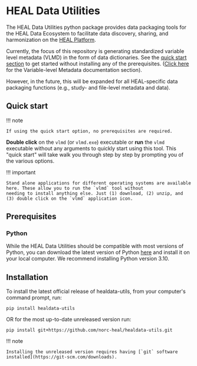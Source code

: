 # HEAL Data Utilities

The HEAL Data Utilities python package provides data packaging tools for the HEAL Data Ecosystem to facilitate data discovery, sharing, and harmonization on the [HEAL Platform](https://healdata.org).
 
Currently, the focus of this repository is generating standardized variable level metadata (VLMD) in the form of data dictionaries. See the [quick start section](#quick-start) to get started without installing any of the prerequisites. ([Click here](./vlmd/index.md) for the Variable-level Metadata documentation section).

However, in the future, this will be expanded for all HEAL-specific data packaging functions (e.g., study- and file-level metadata and data).

## Quick start

!!! note

    If using the quick start option, no prerequisites are required.

**Double click** on the `vlmd` (or `vlmd.exe`) executable or **run** the `vlmd` executable without any arguments to quickly start using this tool. This "quick start" will take walk you through step by step by prompting you of the various options.

!!! important

    Stand alone applications for different operating systems are available here. These allow you to run the `vlmd` tool without
    needing to install anything else. Just (1) download, (2) unzip, and (3) double click on the `vlmd` application icon.


## Prerequisites

### Python

While the HEAL Data Utilities should be compatible with most versions of Python, you can download the latest version of Python [here](https://www.python.org/downloads/) and install it on your local computer. We recommend installing Python version 3.10.

## Installation

To install the latest official release of healdata-utils, from your computer's command prompt, run:

`pip install healdata-utils`

OR for the most up-to-date unreleased version run: 

`pip install git+https://github.com/norc-heal/healdata-utils.git`

!!! note

    Installing the unreleased version requires having [`git` software
    installed](https://git-scm.com/downloads).

